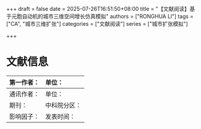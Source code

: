 +++
draft = false
date = 2025-07-26T16:51:50+08:00
title = "【文献阅读】基于元胞自动机的城市三维空间增长仿真模拟"
authors = ["RONGHUA LI"]
tags = ["CA", "城市三维扩张"]
categories = ["文献阅读"]
series = ["城市扩张模拟"]

+++

# 文献信息

| 第一作者： | 单位：       |
| :--------- | :----------- |
| 通讯作者： | 单位：       |
| 期刊：     | 中科院分区： |
| 影响因子： | 发表时间：   |

